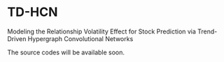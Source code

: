 # TD-HCN
Modeling the Relationship Volatility Effect for Stock Prediction via Trend-Driven Hypergraph Convolutional Networks


The source codes will be available soon.
